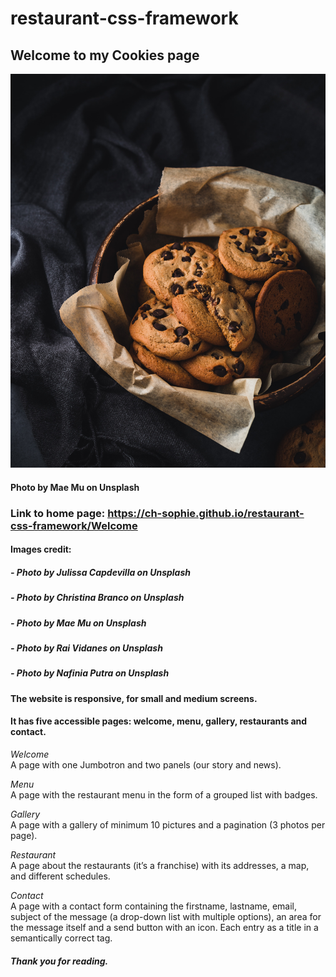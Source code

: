 # restaurant-css-framework

## Welcome to my Cookies page

[![Cookies basket](mae-mu.jpg "Cookies photo by Mae-Mu on Unsplash")](mae.mu.jpg) 
#### Photo by Mae Mu on Unsplash

### Link to home page: https://ch-sophie.github.io/restaurant-css-framework/Welcome 


#### Images credit:

##### - Photo by Julissa Capdevilla on Unsplash 
##### - Photo by Christina Branco on Unsplash
##### - Photo by Mae Mu on Unsplash

##### - Photo by Rai Vidanes on Unsplash 
##### - Photo by Nafinia Putra on Unsplash

#### The website is responsive, for small and medium screens.    
#### It has five accessible pages: welcome, menu, gallery, restaurants and contact.   

_Welcome_    
A page with one Jumbotron and two panels (our story and news).   

_Menu_     
A page with the restaurant menu in the form of a grouped list with badges.   

_Gallery_        
A page with a gallery of minimum 10 pictures and a pagination (3 photos per page).   

_Restaurant_      
A page about the restaurants (it’s a franchise) with its addresses, a map, and different schedules.   

_Contact_      
A page with a contact form containing the firstname, lastname, email, subject of the message (a drop-down list with multiple options), an area for the message itself and a send button with an icon. Each entry as a title in a semantically correct tag.   

##### Thank you for reading.
